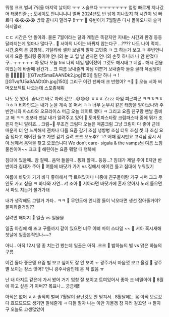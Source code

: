뭐행
크크
벌써 7워울 마지막 날이야 ㅜㅜ
ㅅ슬프다
ㅜㅜㅜㅜㅜㅜㅜ
엄청 빠르게 지나갔어
태풍인줄 ;;;
토네이도
안니니니니
 벌써 2024년도 반 넘게 지나갔지
 하
 시간이 넘 빠르다
 😭😭😭😭
 방학 끝나지 말라구 !!ㅜㅜ
 🌊 유빈이가 7월말은 다시 돌아오니까 슬퍼하지말래

ㄷㄷ 
시간은 안 돌아와.
물론
7월이라는 
달과 계절은 똑같지만
지내는 시간과 환경 등등
달라지는게 얼마나 많다구..
🌊 서아의 나이는 바뀌지 않는다구
…????
나도
나이 먹지..
시간,중력 은 공평해..
기달려바 셀카 보낼까 말까 고민중 ㅋ
크
하는거 보고 ㅋ
주빈언니에게 요즘 플러팅 중이야
언니의 눈 코 입
날 만지던 언니의 손짓 하니까
나 안 만졌다구..
ㅜㅜㅜㅜㅜ
아 맞다
오늘 tmi
나의 네일 떨어졌어
그것도 해시태그 네일..
해시 전용이었는데 바꿀때 된건가…
크
여름 보내줄까
아님 이쁜거 보내줄까
둘중 골라
욕심쟁이들
🤔🤔🤔🤔🤔
![[GTvqfSmaEAANDk2.jpg|150]]
일단 하나 ㅋ
![[GTvqfU5a8AADtGh.jpg|150]]
그리구 이건 팬싸때
크
반했어? ㅋ🤭
🌊 오늘 서아 써머오브젝트 나오는데 스포좀해줘

나도 못 봤어..
끝나고 바로 자러 갔으 ..😅😅😅
ㅎㅎㅎ
Zzzz
아임 피곤피곤
ㅋㅋㅎㅋㅎㅋㅎㅋ
비하인드는 내가 눈을 게속 못 떠서 ㅋㅋ
너무 눈부셔
같은 태양을 알아보나봐
주빈언니와
파스타와
오므라이스 머금
오늘 데이트 했다 ㅋ
그리고 요즘
친구랑 맨날 좀비고 해 ㅋㅋ
초보라 맨날 내가 알려주고 있어
🌊 토마토파스타랑 크림파스타 중에 뭐가 조은지 언니 알려죠... 
크림~🍦
무조건 크림파 
오늘은
매콤크림
그냥 크림이 다 좋아
근데 매운게 
더 안 느끼해서
괜차나
다들
요즘 감기 조심
냉방병 조심
더위 조심
셋 다 조심
요즘 덥다고 에어컨 들고 가면
감기 걸려
크크
오노추?
ㄱ?
어때
잠시만요 고객님 잠시 서아.님께서
음악을 찾고 오겠습니다
We don’t care- sigala & the vamps님
여름 느낌 물씬이여~~
크크
🌊 해린이는 요즘 뭐할 때 행복해

침대에 있을때..
잠 잘때..
음악 들을때..
통화 할때..  등등…?
침대가 제일 주아
E지만
반반이라
침대가 주아
🌊 여름에 바닷가 가기 vs 집에서 에어컨 틀고 침대에 누워있기

여름에 바닷가 가기
바다 좋아해서
딱 트여있자나
나중에
친구들이랑
가구 시퍼
크크
무인도 가고 싶음 ㅋ
바다와 자연..
캬 조아
🌊 서아라면 바닷가에 혼자 앉아서 노래 들으면서 파도 치는거 볼거가태

내가 생각해도 그럴거 가타.. ㅋㅋ
🌊 무인도에 언니랑 둘이 낙오대면 생선 잡아줄거야? 불피워줄거임?? 

살려면 해야지
🌊 일출 vs 일몰을

일출
아침에 해 뜨고
구름까지 같이 있으면 너무 이뻐
마이 스타일 ~~
🌊 서아 혹시새해첫날에 일출본적잇나~~?

아니.. 아직
12시 땡 종 치는건 봤는데 일출은 아직..크크
🌊 밤하늘의 별 vs 맑은 하늘의 구름

이건 둘다 좋은뎅
요즘 별 보고 싶어도
잘 안 보여 ㅜ
광주가서 마음껏 보고 올겡
🌊 광주 별 보이는 장소 잇어?
언니 광주사람인데 본 적 없음 ㅠ

난 내 아지트 같은데 가서 봤어
거기 엄청 잘 보이고 트여있어서 좋아
크 비밀이야
🌊 8월에 하고 싶은 거 이써?? 목표나… 궁금해!!

아직은
없어 ㅎㅎ
솔직히 
벌써 7월달이 끝난것도
안 믿겨서..
8월달에는
음
아직 모르겄다
흐므므므므
생기면 말해줄게 ㅋ
다들 잘자 나는 이만 가볼겡
잠 자러 갈꼬얌 ㅋ
잘자구
오늘도 고생많았어